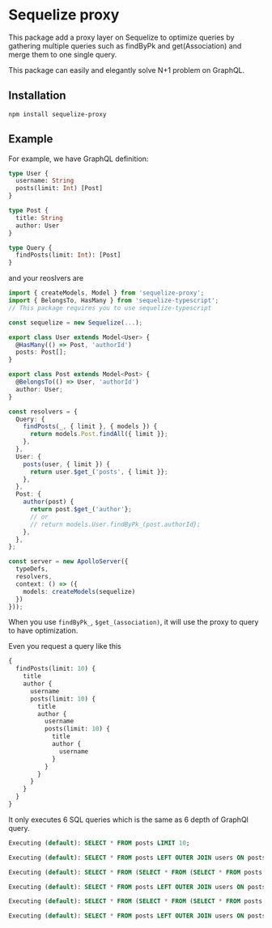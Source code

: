 # Sequelize proxy

This package add a proxy layer on Sequelize to optimize queries by gathering multiple queries such as findByPk and get(Association) and merge them to one single query.
  
This package can easily and elegantly solve N+1 problem on GraphQL.

## Installation
```
npm install sequelize-proxy
```

## Example
For example, we have GraphQL definition:

```graphql
type User {
  username: String
  posts(limit: Int) [Post]
}

type Post {
  title: String
  author: User
}

type Query {
  findPosts(limit: Int): [Post]
}
```

and your reoslvers are
```typescript
import { createModels, Model } from 'sequelize-proxy';
import { BelongsTo, HasMany } from 'sequelize-typescript';
// This package requires you to use sequelize-typescript

const sequelize = new Sequelize(...);

export class User extends Model<User> {
  @HasMany(() => Post, 'authorId')
  posts: Post[];
}

export class Post extends Model<Post> {
  @BelongsTo(() => User, 'authorId')
  author: User;
}

const resolvers = {
  Query: {
    findPosts(_, { limit }, { models }) {
      return models.Post.findAll({ limit }};
    },
  },
  User: {
    posts(user, { limit }) {
      return user.$get_('posts', { limit }};
    },
  },
  Post: {
    author(post) {
      return post.$get_('author'};
      // or
      // return models.User.findByPk_(post.authorId};
    },
  },
};

const server = new ApolloServer({
  typeDefs,
  resolvers,
  context: () => ({
    models: createModels(sequelize)
  })
}));
```

When you use `findByPk_`, `$get_(association)`, it will use the proxy to query to have optimization.

Even you request a query like this
```graphql
{
  findPosts(limit: 10) {
    title
    author {
      username
      posts(limit: 10) {
        title
        author {
          username
          posts(limit: 10) {
            title
            author {
              username
            }
          }
        }
      }
    }
  }
}
```
It only executes 6 SQL queries which is the same as 6 depth of GraphQl query.
```sql
Executing (default): SELECT * FROM posts LIMIT 10;

Executing (default): SELECT * FROM posts LEFT OUTER JOIN users ON posts.authorId = users.id WHERE `posts`.`id` IN (37, 38, 39, 40, 41, 42, 43, 44, 45, 46, 56, 57, 58, 59, 60);

Executing (default): SELECT * FROM (SELECT * FROM (SELECT * FROM posts WHERE posts.authorId = 1 LIMIT 2) AS sub UNION ALL SELECT * FROM (SELECT * FROM posts WHERE posts.authorId = 2 LIMIT 2) AS sub UNION ALL SELECT * FROM (SELECT * FROM posts WHERE posts.authorId = 3 LIMIT 2) AS sub UNION ALL SELECT * FROM (SELECT * FROM posts WHERE posts.authorId = 4 LIMIT 2) AS sub UNION ALL SELECT * FROM (SELECT * FROM posts WHERE posts.authorId = 19 LIMIT 2) AS sub) AS `posts`;

Executing (default): SELECT * FROM posts LEFT OUTER JOIN users ON posts.authorId = users.id WHERE `posts`.`id` IN (38, 40, 39, 44, 59, 45, 43, 58);

Executing (default): SELECT * FROM (SELECT * FROM (SELECT * FROM posts WHERE posts.authorId = 1 LIMIT 2) AS sub UNION ALL SELECT * FROM (SELECT * FROM posts WHERE posts.authorId = 2 LIMIT 2) AS sub UNION ALL SELECT * FROM (SELECT * FROM posts WHERE posts.authorId = 3 LIMIT 2) AS sub UNION ALL SELECT * FROM (SELECT * FROM posts WHERE posts.authorId = 4 LIMIT 2) AS sub UNION ALL SELECT * FROM (SELECT * FROM posts WHERE posts.authorId = 19 LIMIT 2) AS sub) AS `posts`;

Executing (default): SELECT * FROM posts LEFT OUTER JOIN users ON posts.authorId = users.id WHERE `posts`.`id` IN (38, 40, 39, 44, 59, 45, 43, 58);
```
